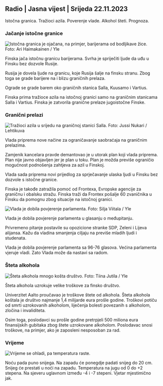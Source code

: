 ## Radio \| Jasna vijest \| Srijeda 22.11.2023

Istočna granica. Tražioci azila. Poverenje vlade. Alkohol šteti. Prognoza.

### Jačanje istočne granice

![Istočna granica je ojačana, na primjer, barijerama od bodljikave žice. Foto: Ari Haimakainen / Yle](https://images.cdn.yle.fi/image/upload/c_crop,h_3078,w_5472,x_0,y_157/ar_1.7777777777777777,c_fill,g_faces,h_11_05q_auto:eco/f_auto/fl_lossy/v1700489748/39-1203622655b691ed016a)

Finska jača istočnu granicu barijerama. Svrha je spriječiti ljude da uđu u Finsku bez dozvole Rusije.

Rusija je dovela ljude na granicu, koje Rusija šalje na finsku stranu. Zbog toga se grade barijere na i blizu graničnih prelaza.

Ograde se grade barem oko graničnih stanica Salla, Kuusamo i Vartius.

Finska prima tražioce azila na istočnoj granici samo na graničnim stanicama Salla i Vartius. Finska je zatvorila granične prelaze jugoistočne Finske.

### Granični prelazi

![Tražioci azila u srijedu na graničnoj stanici Salla. Foto: Jussi Nukari / Lehtikuva](https://images.cdn.yle.fi/image/upload/c_crop,h_2879,w_5119,x_0,y_429/ar_1.7777777777777777,c_fill,g2755,10_01_01_01q_auto:eco/f_auto/fl_lossy/v1700655653/39-1204918655df1f3cef50)

Vlada priprema nove načine za ograničavanje saobraćaja na graničnim prelazima.

Zamjenik kancelara pravde demantovao je u utorak plan koji vlada priprema. Plan nije javno objavljen jer je plan u toku. Plan je možda previše ograničio mogućnost podnošenja zahtjeva za azil u Finskoj.

Vlada sada priprema novi prijedlog za sprječavanje ulaska ljudi u Finsku bez dozvole s istočne granice.

Finska je takođe zatražila pomoć od Frontexa, Evropske agencije za graničnu i obalsku stražu. Finska traži da Frontex pošalje 60 zvaničnika u Finsku da pomognu zbog situacije na istočnoj granici.

![Vlada je dobila povjerenje parlamenta. Foto: Silja Viitala / Yle](https://images.cdn.yle.fi/image/upload/c_crop,h_2241,w_3983,x_0,y_325/ar_1.7777777777777777,c_fill,g_faces,h_1270,h_1270.q_auto:eco/f_auto/fl_lossy/v1696934704/39-118409465252a7d6dc9d)

Vlada je dobila povjerenje parlamenta u glasanju o međupitanju.

Privremeno pitanje postavile su opozicione stranke SDP, Zeleni i Lijeva alijansa. Kažu da vladina smanjenja ciljaju na previše mladih ljudi i studenata.

Vlada je dobila povjerenje parlamenta sa 96-76 glasova. Većina parlamenta vjeruje vladi. Zato Vlada može da nastavi sa radom.

### Šteta alkohola

![Šteta alkohola mnogo košta društvo. Foto: Tiina Jutila / Yle](https://images.cdn.yle.fi/image/upload/c_crop,h_2944,w_5235,x_0,y_312/ar_1.7777777777777777,c_fill,g_faces,h_1270,h_1270.q_auto:eco/f_auto/fl_lossy/v1700406169/39-1203003655a1febe291f)

Šteta alkohola uzrokuje velike troškove za finsko društvo.

Univerzitet Aalto proučavao je troškove štete od alkohola. Šteta alkohola koštala je društvo najmanje 1,4 milijarde eura prošle godine. Troškovi potiču od smrti uzrokovanih alkoholom, liječenja bolesti povezanih s alkoholom, zločina i invaliditeta.

Osim toga, poslodavci su prošle godine pretrpjeli 500 miliona eura finansijskih gubitaka zbog štete uzrokovane alkoholom. Poslodavac snosi troškove, na primjer, ako je zaposleni nesposoban za rad.

### Vrijeme

![Vrijeme se ohladi, pa temperatura raste.](https://images.cdn.yle.fi/image/upload/c_crop,h_1080,w_1919,x_0,y_0/ar_1.7777777777777777,c_fill,g_faces,wh_1270,wh_1270/dpr_1.0/q_auto:eco/f_auto/fl_lossy/v1700671048/39-1205140655e2e229bced)

Noću pada puno snijega. Na zapadu će ponegdje padati snijeg do 20 cm. Snijeg će prestati u noći na zapadu. Temperatura na jugu od 0 do +2 stepena. Na sjeveru uglavnom između -4 i -7 stepeni. Vjetar mjestimično jak.